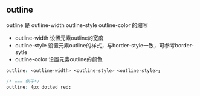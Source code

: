 
## outline
outline 是 outline-width outline-style outline-color 的缩写
* outline-width 设置元素outline的宽度
* outline-style 设置元素outline的样式，与border-style一致，可参考border-sytle
* outline-color 设置元素outline的颜色
```css
outline: <outline-width> <outline-style> <outline-style>;

/* === 例子*/
outline: 4px dotted red;
```